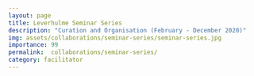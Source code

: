 ```yaml
---
layout: page
title: Leverhulme Seminar Series
description: "Curation and Organisation (February - December 2020)"
img: assets/collaborations/seminar-series/seminar-series.jpg
importance: 99
permalink:  collaborations/seminar-series/
category: facilitator
---
```

